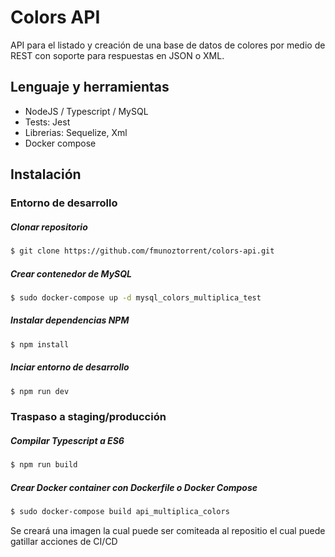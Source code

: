 # Colors API  

API para el listado y creación de una base de datos de colores por medio de REST con soporte para respuestas en JSON o XML.

## Lenguaje y herramientas  

  - NodeJS / Typescript / MySQL
  - Tests:  Jest
  - Librerias: Sequelize, Xml
  - Docker compose

## Instalación  

### Entorno de desarrollo  

##### Clonar repositorio  

```sh
$ git clone https://github.com/fmunoztorrent/colors-api.git
```
##### Crear contenedor de MySQL  

```sh
$ sudo docker-compose up -d mysql_colors_multiplica_test
```
##### Instalar dependencias NPM  

```sh
$ npm install
```
##### Inciar entorno de desarrollo
  
```sh
$ npm run dev
```

### Traspaso a staging/producción  


##### Compilar Typescript a ES6  

```sh
$ npm run build
```
##### Crear Docker container con Dockerfile o Docker Compose  

```sh
$ sudo docker-compose build api_multiplica_colors
```
Se creará una imagen la cual puede ser comiteada al repositio el cual puede gatillar acciones de CI/CD